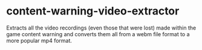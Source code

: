 # content-warning-video-extractor
Extracts all the video recordings (even those that were lost) made within the game content warning and converts them all from a webm file format to a more popular mp4 format.
